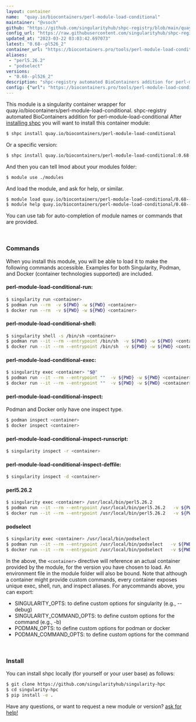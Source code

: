 ```yaml
---
layout: container
name:  "quay.io/biocontainers/perl-module-load-conditional"
maintainer: "@vsoch"
github: "https://github.com/singularityhub/shpc-registry/blob/main/quay.io/biocontainers/perl-module-load-conditional/container.yaml"
config_url: "https://raw.githubusercontent.com/singularityhub/shpc-registry/main/quay.io/biocontainers/perl-module-load-conditional/container.yaml"
updated_at: "2023-03-22 03:03:42.697073"
latest: "0.68--pl526_2"
container_url: "https://biocontainers.pro/tools/perl-module-load-conditional"
aliases:
 - "perl5.26.2"
 - "podselect"
versions:
 - "0.68--pl526_2"
description: "shpc-registry automated BioContainers addition for perl-module-load-conditional"
config: {"url": "https://biocontainers.pro/tools/perl-module-load-conditional", "maintainer": "@vsoch", "description": "shpc-registry automated BioContainers addition for perl-module-load-conditional", "latest": {"0.68--pl526_2": "sha256:6a656a361a527b2c1a8605fd7996e436af429df90a382103e5e7ea55f44f6ec5"}, "tags": {"0.68--pl526_2": "sha256:6a656a361a527b2c1a8605fd7996e436af429df90a382103e5e7ea55f44f6ec5"}, "docker": "quay.io/biocontainers/perl-module-load-conditional", "aliases": {"perl5.26.2": "/usr/local/bin/perl5.26.2", "podselect": "/usr/local/bin/podselect"}}
---
```


This module is a singularity container wrapper for quay.io/biocontainers/perl-module-load-conditional.
shpc-registry automated BioContainers addition for perl-module-load-conditional
After [installing shpc](#install) you will want to install this container module:


```bash
$ shpc install quay.io/biocontainers/perl-module-load-conditional
```

Or a specific version:

```bash
$ shpc install quay.io/biocontainers/perl-module-load-conditional:0.68--pl526_2
```

And then you can tell lmod about your modules folder:

```bash
$ module use ./modules
```

And load the module, and ask for help, or similar.

```bash
$ module load quay.io/biocontainers/perl-module-load-conditional/0.68--pl526_2
$ module help quay.io/biocontainers/perl-module-load-conditional/0.68--pl526_2
```

You can use tab for auto-completion of module names or commands that are provided.

<br>

### Commands

When you install this module, you will be able to load it to make the following commands accessible.
Examples for both Singularity, Podman, and Docker (container technologies supported) are included.

#### perl-module-load-conditional-run:

```bash
$ singularity run <container>
$ podman run --rm  -v ${PWD} -w ${PWD} <container>
$ docker run --rm  -v ${PWD} -w ${PWD} <container>
```

#### perl-module-load-conditional-shell:

```bash
$ singularity shell -s /bin/sh <container>
$ podman run --it --rm --entrypoint /bin/sh  -v ${PWD} -w ${PWD} <container>
$ docker run --it --rm --entrypoint /bin/sh  -v ${PWD} -w ${PWD} <container>
```

#### perl-module-load-conditional-exec:

```bash
$ singularity exec <container> "$@"
$ podman run --it --rm --entrypoint ""  -v ${PWD} -w ${PWD} <container> "$@"
$ docker run --it --rm --entrypoint ""  -v ${PWD} -w ${PWD} <container> "$@"
```

#### perl-module-load-conditional-inspect:

Podman and Docker only have one inspect type.

```bash
$ podman inspect <container>
$ docker inspect <container>
```

#### perl-module-load-conditional-inspect-runscript:

```bash
$ singularity inspect -r <container>
```

#### perl-module-load-conditional-inspect-deffile:

```bash
$ singularity inspect -d <container>
```


#### perl5.26.2

```bash
$ singularity exec <container> /usr/local/bin/perl5.26.2
$ podman run --it --rm --entrypoint /usr/local/bin/perl5.26.2   -v ${PWD} -w ${PWD} <container> -c " $@"
$ docker run --it --rm --entrypoint /usr/local/bin/perl5.26.2   -v ${PWD} -w ${PWD} <container> -c " $@"
```


#### podselect

```bash
$ singularity exec <container> /usr/local/bin/podselect
$ podman run --it --rm --entrypoint /usr/local/bin/podselect   -v ${PWD} -w ${PWD} <container> -c " $@"
$ docker run --it --rm --entrypoint /usr/local/bin/podselect   -v ${PWD} -w ${PWD} <container> -c " $@"
```



In the above, the `<container>` directive will reference an actual container provided
by the module, for the version you have chosen to load. An environment file in the
module folder will also be bound. Note that although a container
might provide custom commands, every container exposes unique exec, shell, run, and
inspect aliases. For anycommands above, you can export:

 - SINGULARITY_OPTS: to define custom options for singularity (e.g., --debug)
 - SINGULARITY_COMMAND_OPTS: to define custom options for the command (e.g., -b)
 - PODMAN_OPTS: to define custom options for podman or docker
 - PODMAN_COMMAND_OPTS: to define custom options for the command

<br>

### Install

You can install shpc locally (for yourself or your user base) as follows:

```bash
$ git clone https://github.com/singularityhub/singularity-hpc
$ cd singularity-hpc
$ pip install -e .
```

Have any questions, or want to request a new module or version? [ask for help!](https://github.com/singularityhub/singularity-hpc/issues)